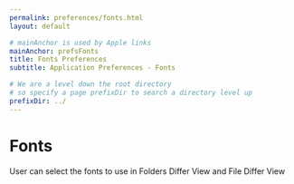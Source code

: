 ```yaml
---
permalink: preferences/fonts.html
layout: default

# mainAnchor is used by Apple links
mainAnchor: prefsFonts
title: Fonts Preferences
subtitle: Application Preferences - Fonts

# We are a level down the root directory
# so specify a page prefixDir to search a directory level up
prefixDir: ../
---
```


# Fonts

User can select the fonts to use in Folders Differ View and File Differ View
